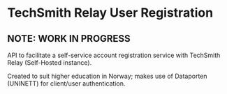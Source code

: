 # TechSmith Relay User Registration

## NOTE: WORK IN PROGRESS

API to facilitate a self-service account registration service with TechSmith Relay (Self-Hosted instance). 

Created to suit higher education in Norway; makes use of Dataporten (UNINETT) for client/user authentication.



